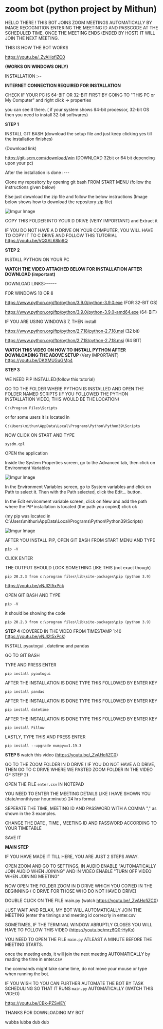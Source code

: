 # zoom bot (python project by Mithun)

HELLO THERE ! THIS BOT JOINS ZOOM MEETINGS AUTOMATICALLY BY IMAGE RECOGNITION ENTERING
THE MEETING ID AND PASSCODE AT THE SCHEDULED TIME, ONCE THE MEETING ENDS (ENDED BY HOST) IT WILL JOIN THE NEXT MEETING.

THIS IS HOW THE BOT WORKS

https://youtu.be/_ZvAHofiZC0

**(WORKS ON WINDOWS ONLY)**


INSTALLATION :--

**INTERNET CONNECTION REQUIRED FOR INSTALLATION**

CHECK IF YOUR PC IS 64-BIT OR 32-BIT FIRST BY GOING TO "THIS PC or My Computer" and right click -> properties

you can see it there. ( if your system shows 64-bit processor, 32-bit OS then you need to install 32-bit softwares)

**STEP 1**

INSTALL GIT BASH (download the setup file and just keep clicking yes till the installation finishes)

(Download link)

https://git-scm.com/download/win (DOWNLOAD 32bit or 64 bit depending upon your pc)

After the installation is done :---

Clone my repository by opening git bash FROM START MENU (follow the instructions given below)

Else just download the zip file and follow the below instructions (Image below shows how to download the repository zip file)

![Imgur Image](https://imgur.com/YfNzLWm.jpg)

COPY THIS FOLDER INTO YOUR D DRIVE (VERY IMPORTANT) and Extract it

IF YOU DO NOT HAVE A D DRIVE ON YOUR COMPUTER, YOU WILL HAVE TO COPY IT TO C DRIVE AND FOLLOW THIS TUTORIAL
https://youtu.be/VQXAL68lq9Q


**STEP 2**

INSTALL PYTHON ON YOUR PC 

**WATCH THE VIDEO ATTACHED BELOW FOR INSTALLATION AFTER DOWNLOAD (important)**

DOWNLOAD LINKS:------

FOR WINDOWS 10 OR 8

https://www.python.org/ftp/python/3.9.0/python-3.9.0.exe (FOR 32-BIT OS)

https://www.python.org/ftp/python/3.9.0/python-3.9.0-amd64.exe (64-BIT)


IF YOU ARE USING WINDOWS 7, THEN install

https://www.python.org/ftp/python/2.7.18/python-2.7.18.msi (32 bit)

https://www.python.org/ftp/python/2.7.18/python-2.7.18.msi (64 BIT)


**WATCH THIS VIDEO ON HOW TO INSTALL PYTHON AFTER DOWNLOADING THE ABOVE SETUP** (Very IMPORTANT)
https://youtu.be/DKXMUGuGMp4


**STEP 3**

WE NEED PIP INSTALLED(follow this tutorial)

GO TO THE FOLDER WHERE PYTHON IS INSTALLED AND OPEN THE FOLDER NAMED SCRIPTS  (IF YOU FOLLOWED THE PYTHON INSTALLATION VIDEO, THIS WOULD BE THE LOCATION)
```
C:\Program Files\Scripts
```
or for some users it is located in 
```
C:\Users\mithun\AppData\Local\Programs\Python\Python39\Scripts
```
NOW CLICK ON START AND TYPE
```
sysdm.cpl 
```
OPEN the application

Inside the System Properties screen, go to the Advanced tab, then click on Environment Variables

![Imgur Image](https://imgur.com/YORnPQJ.jpg)

In the Environment Variables screen, go to System variables and click on Path to select it. Then with the Path selected, click the Edit… button.
 
In the Edit environment variable screen, click on New and add the path where the PiP installation is located (the path you copied) click ok

(my pip was located in C:\Users\mithun\AppData\Local\Programs\Python\Python39\Scripts)

![Imgur Image](https://imgur.com/KtqNiNu.jpg)


AFTER YOU INSTALL PIP, OPEN GIT BASH FROM START MENU AND TYPE 
```
pip -V
```
CLICK ENTER

THE OUTPUT SHOULD LOOK SOMETHING LIKE THIS (not exact though)
```
pip 20.2.3 from c:\program files\lib\site-packages\pip (python 3.9)
```

https://youtu.be/yNJl2t5xPck

  OPEN GIT BASH AND TYPE 
```
pip -V
```
it should be showing the code

```
pip 20.2.3 from c:\program files\lib\site-packages\pip (python 3.9)
```



**STEP 4** (COVERED IN THE VIDEO FROM TIMESTAMP 1:40 https://youtu.be/yNJl2t5xPck)

INSTALL pyautogui , datetime and pandas

GO TO GIT BASH

TYPE AND PRESS ENTER
```
pip install pyautogui
```
AFTER THE INSTALLATION IS DONE TYPE THIS FOLLOWED BY ENTER KEY
```
pip install pandas
```
AFTER THE INSTALLATION IS DONE TYPE THIS FOLLOWED BY ENTER KEY
```
pip install datetime
```
AFTER THE INSTALLATION IS DONE TYPE THIS FOLLOWED BY ENTER KEY
```
pip install Pillow
```
LASTLY, TYPE THIS AND PRESS ENTER
```
pip install --upgrade numpy==1.19.3 
```

**STEP 5** watch this video (https://youtu.be/_ZvAHofiZC0)
 
 GO TO THE ZOOM FOLDER IN D DRIVE  ( IF YOU DO NOT HAVE A D DRIVE, THEN GO TO C DRIVE WHERE WE PASTED ZOOM FOLDER IN THE VIDEO OF STEP 2)

OPEN THE FILE ```enter.csv``` IN NOTEPAD 

YOU NEED TO ENTER THE MEETING DETAILS LIKE I HAVE SHOWN YOU (date/month/year hour:minute) 24 hrs format 

SEPERATE THE TIME, MEETING ID AND PASSWORD WITH A COMMA "," as shown in the 3 examples.

CHANGE THE DATE , TIME , MEETING ID AND PASSWORD ACCORDING TO YOUR TIMETABLE

SAVE IT

**MAIN STEP**

IF YOU HAVE MADE IT TILL HERE, YOU ARE JUST 2 STEPS AWAY.

OPEN ZOOM AND GO TO SETTINGS, IN AUDIO ENABLE "AUTOMATICALLY JOIN AUDIO WHEN JOINING" AND IN VIDEO ENABLE "TURN OFF VIDEO WHEN JOINING MEETING"

NOW OPEN THE FOLDER ZOOM IN D DRIVE WHICH YOU COPIED IN THE BEGINNING ( C DRIVE FOR THOSE WHO DO NOT HAVE D DRIVE)

DOUBLE CLICK ON THE FILE main.py (watch https://youtu.be/_ZvAHofiZC0)

JUST WAIT AND RELAX, MY BOT WILL AUTOMATICALLY JOIN THE MEETING (enter the timings and meeting id correcrly in enter.csv

SOMETIMES, IF THE TERMINAL WINDOW ABRUPTLY CLOSES YOU WILL HAVE TO FOLLOW THIS VIDEO (https://youtu.be/mrz6Q0-HyKo)

YOU NEED TO OPEN THE FILE ```main.py``` ATLEAST A MINUTE BEFORE THE MEETING STARTS.

once the meeting ends, it will join the next meeting AUTOMATICALLY by reading the time in enter.csv

the commands might take some time, do not move your mouse or type when running the bot.


IF YOU WISH TO YOU CAN FURTHER AUTOMATE THE BOT BY TASK SCHEDULING SO THAT IT RUNS ```main.py``` AUTOMATICALLY (WATCH THIS VIDEO)

https://youtu.be/CBk-PZSvlEY

THANKS FOR DOWNLOADING MY BOT



wubba lubba dub dub







